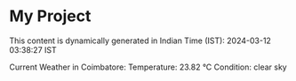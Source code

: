 # My Project

This content is dynamically generated in Indian Time (IST): 2024-03-12 03:38:27 IST


Current Weather in Coimbatore:
Temperature: 23.82 °C
Condition: clear sky
